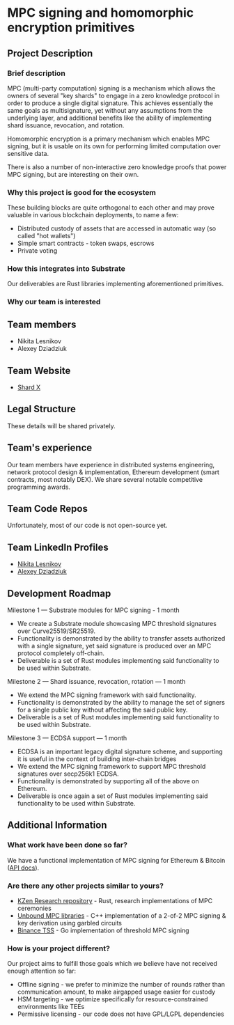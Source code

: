 # MPC signing and homomorphic encryption primitives

## Project Description

### Brief description

MPC (multi-party computation) signing is a mechanism which allows the owners of several "key shards" to engage in a zero knowledge protocol in order to produce a single digital signature. This achieves essentially the same goals as multisignature, yet without any assumptions from the underlying layer, and additional benefits like the ability of implementing shard issuance, revocation, and rotation.

Homomorphic encryption is a primary mechanism which enables MPC signing, but it is usable on its own for performing limited computation over sensitive data.

There is also a number of non-interactive zero knowledge proofs that power MPC signing, but are interesting on their own.

### Why this project is good for the ecosystem

These building blocks are quite orthogonal to each other and may prove valuable in various blockchain deployments, to name a few:
  * Distributed custody of assets that are accessed in automatic way (so called "hot wallets")
  * Simple smart contracts - token swaps, escrows
  * Private voting

### How this integrates into Substrate

Our deliverables are Rust libraries implementing aforementioned primitives.

### Why our team is interested

## Team members
* Nikita Lesnikov
* Alexey Dziadziuk

## Team Website
* [Shard X](https://shardx.io/)

## Legal Structure
These details will be shared privately.

## Team's experience
Our team members have experience in distributed systems engineering, network protocol design & implementation, Ethereum development (smart contracts, most notably DEX). We share several notable competitive programming awards.

## Team Code Repos
Unfortunately, most of our code is not open-source yet.

## Team LinkedIn Profiles
  * [Nikita Lesnikov](https://www.linkedin.com/in/nikita-lesnikov-63136948/)
  * [Alexey Dziadziuk](https://www.linkedin.com/in/aliaksei-dziadziuk-116a3113a/)

## Development Roadmap

Milestone 1 — Substrate modules for MPC signing - 1 month
  * We create a Substrate module showcasing MPC threshold signatures over Curve25519/SR25519.
  * Functionality is demonstrated by the ability to transfer assets authorized with a single signature, yet said signature is produced over an MPC protocol completely off-chain.
  * Deliverable is a set of Rust modules implementing said functionality to be used within Substrate.

Milestone 2 — Shard issuance, revocation, rotation — 1 month
  * We extend the MPC signing framework with said functionality.
  * Functionality is demonstrated by the ability to manage the set of signers for a single public key without affecting the said public key.
  * Deliverable is a set of Rust modules implementing said functionality to be used within Substrate.

Milestone 3 — ECDSA support — 1 month
  * ECDSA is an important legacy digital signature scheme, and supporting it is useful in the context of building inter-chain bridges
  * We extend the MPC signing framework to support MPC threshold signatures over secp256k1 ECDSA.
  * Functionality is demonstrated by supporting all of the above on Ethereum.
  * Deliverable is once again a set of Rust modules implementing said functionality to be used within Substrate.

## Additional Information

### What work have been done so far?

We have a functional implementation of MPC signing for Ethereum & Bitcoin ([API docs](https://api.shardx.io/docs)).

### Are there any other projects similar to yours?

 * [KZen Research repository](https://github.com/KZen-networks) - Rust, research implementations of MPC ceremonies
 * [Unbound MPC libraries](https://github.com/unbound-tech/blockchain-crypto-mpc/blob/master/docs/Unbound_Cryptocurrency_Wallet_Library_White_Paper.md) - C++ implementation of a 2-of-2 MPC signing & key derivation using garbled circuits
 * [Binance TSS](https://github.com/binance-chain/tss-lib#how-to-use-this-securely]) - Go implementation of threshold MPC signing

### How is your project different?

Our project aims to fulfill those goals which we believe have not received enough attention so far:
  * Offline signing - we prefer to minimize the number of rounds rather than communication amount, to make airgapped usage easier for custody
  * HSM targeting - we optimize specifically for resource-constrained environments like TEEs
  * Permissive licensing - our code does not have GPL/LGPL dependencies
